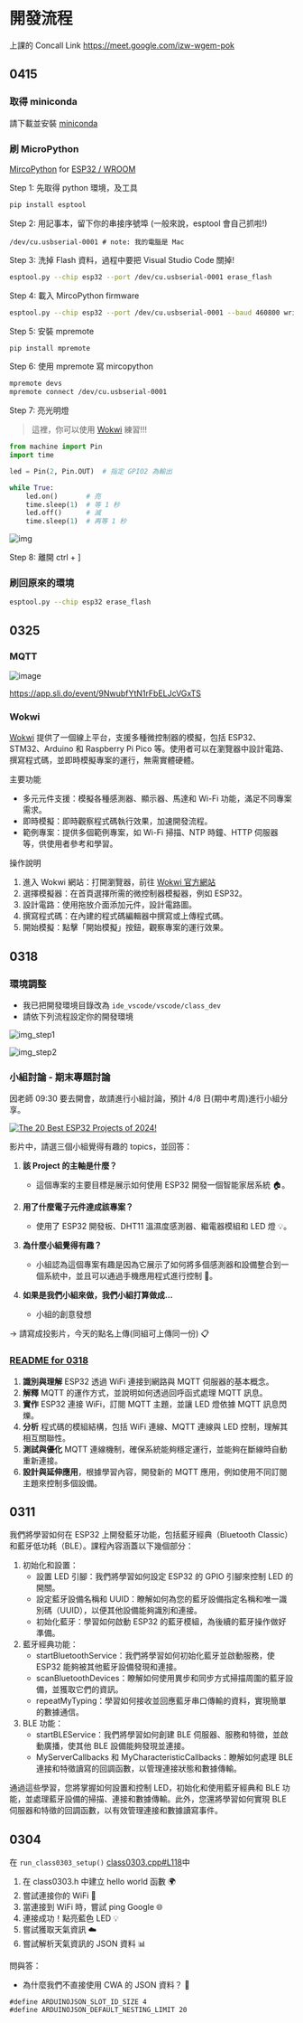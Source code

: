 # 開發流程

上課的 Concall Link https://meet.google.com/izw-wgem-pok

## 0415

### 取得 miniconda

請下載並安裝 [miniconda](https://www.anaconda.com/docs/getting-started/miniconda/main)


### 刷 MicroPython
[MircoPython](https://micropython.org/download/?port=esp32) for [ESP32 / WROOM](https://micropython.org/download/ESP32_GENERIC/)

Step 1: 先取得 python 環境，及工具
```bash
pip install esptool
```

Step 2: 用記事本，留下你的串接序號埠 (一般來說，esptool 會自己抓啦!)

```text
/dev/cu.usbserial-0001 # note: 我的電腦是 Mac
```

Step 3: 洗掉 Flash 資料，過程中要把 Visual Studio Code 關掉! 
```bash 
esptool.py --chip esp32 --port /dev/cu.usbserial-0001 erase_flash
```

Step 4: 載入 MircoPython firmware
```bash
esptool.py --chip esp32 --port /dev/cu.usbserial-0001 --baud 460800 write_flash -z 0x1000 ESP32_GENERIC-20241129-v1.24.1.bin
```

Step 5: 安裝 mpremote
```bash
pip install mpremote
```

Step 6: 使用 mpremote 寫 mircopython
```bash
mpremote devs
mpremote connect /dev/cu.usbserial-0001
```

Step 7: 亮光明燈

> 這裡，你可以使用 [Wokwi](https://wokwi.com/) 練習!!!

```python
from machine import Pin
import time

led = Pin(2, Pin.OUT)  # 指定 GPIO2 為輸出

while True:
    led.on()       # 亮
    time.sleep(1)  # 等 1 秒
    led.off()      # 滅
    time.sleep(1)  # 再等 1 秒
```

![img](imgs/micropython_led.png)

Step 8: 離開 ctrl + ]

### 刷回原來的環境

```bash
esptool.py --chip esp32 erase_flash
```

## 0325 

### MQTT
![image](https://github.com/user-attachments/assets/63c6919f-56e4-408a-b871-1d8b19275c9e)

https://app.sli.do/event/9NwubfYtN1rFbELJcVGxTS

### Wokwi

[Wokwi](https://wokwi.com/) 提供了一個線上平台，支援多種微控制器的模擬，包括 ESP32、STM32、Arduino 和 Raspberry Pi Pico 等。​使用者可以在瀏覽器中設計電路、撰寫程式碼，並即時模擬專案的運行，無需實體硬體。​

主要功能

- 多元元件支援：​模擬各種感測器、顯示器、馬達和 Wi-Fi 功能，滿足不同專案需求。​
- 即時模擬：​即時觀察程式碼執行效果，加速開發流程。​
- 範例專案：​提供多個範例專案，如 Wi-Fi 掃描、NTP 時鐘、HTTP 伺服器等，供使用者參考和學習。 ​

操作說明
1. 進入 Wokwi 網站：​打開瀏覽器，前往 [Wokwi 官方網站](https://wokwi.com/)
2. 選擇模擬器：​在首頁選擇所需的微控制器模擬器，例如 ESP32。​
3. 設計電路：​使用拖放介面添加元件，設計電路圖。​
4. 撰寫程式碼：​在內建的程式碼編輯器中撰寫或上傳程式碼。​
5. 開始模擬：​點擊「開始模擬」按鈕，觀察專案的運行效果。​

## 0318

### 環境調整
- 我已把開發環境目錄改為 `ide_vscode/vscode/class_dev`
- 請依下列流程設定你的開發環境

![img_step1](imgs/open_folder.png)

![img_step2](imgs/set_folder_to_class_dev.png)

### 小組討論 - 期末專題討論
因老師 09:30 要去開會，故請進行小組討論，預計 4/8 日(期中考周)進行小組分享。

[![The 20 Best ESP32 Projects of 2024!](https://img.youtube.com/vi/sjIpt7wNMN8/0.jpg)](https://www.youtube.com/watch?v=sjIpt7wNMN8)

影片中，請選三個小組覺得有趣的 topics，並回答：

1. **該 Project 的主軸是什麼？**
   - 這個專案的主要目標是展示如何使用 ESP32 開發一個智能家居系統 🏠。

2. **用了什麼電子元件達成該專案？**
   - 使用了 ESP32 開發板、DHT11 溫濕度感測器、繼電器模組和 LED 燈 💡。

3. **為什麼小組覺得有趣？**
   - 小組認為這個專案有趣是因為它展示了如何將多個感測器和設備整合到一個系統中，並且可以通過手機應用程式進行控制 📱。

4. **如果是我們小組來做，我們小組打算做成…**
   - 小組的創意發想

-> 請寫成投影片，今天的點名上傳(同組可上傳同一份) 📋

### [README for 0318](lib/class0318/README.md)
1. **識別與理解** ESP32 透過 WiFi 連接到網路與 MQTT 伺服器的基本概念。  
2. **解釋** MQTT 的運作方式，並說明如何透過回呼函式處理 MQTT 訊息。  
3. **實作** ESP32 連接 WiFi，訂閱 MQTT 主題，並讓 LED 燈依據 MQTT 訊息閃爍。  
4. **分析** 程式碼的模組結構，包括 WiFi 連線、MQTT 連線與 LED 控制，理解其相互關聯性。  
5. **測試與優化** MQTT 連線機制，確保系統能夠穩定運行，並能夠在斷線時自動重新連接。  
6. **設計與延伸應用**，根據學習內容，開發新的 MQTT 應用，例如使用不同訂閱主題來控制多個設備。

## 0311
我們將學習如何在 ESP32 上開發藍牙功能，包括藍牙經典（Bluetooth Classic）和藍牙低功耗（BLE）。​課程內容涵蓋以下幾個部分：​

1. 初始化和設置：
   - 設置 LED 引腳：​我們將學習如何設定 ESP32 的 GPIO 引腳來控制 LED 的開關。​
   - 設定藍牙設備名稱和 UUID：​瞭解如何為您的藍牙設備指定名稱和唯一識別碼（UUID），以便其他設備能夠識別和連接。​
   - 初始化藍牙：​學習如何啟動 ESP32 的藍牙模組，為後續的藍牙操作做好準備。​
2. 藍牙經典功能：
   - startBluetoothService：​我們將學習如何初始化藍牙並啟動服務，使 ESP32 能夠被其他藍牙設備發現和連接。​
   - scanBluetoothDevices：​瞭解如何使用異步和同步方式掃描周圍的藍牙設備，並獲取它們的資訊。​
   - repeatMyTyping：​學習如何接收並回應藍牙串口傳輸的資料，實現簡單的數據通信。​
3. BLE 功能：
   - startBLEService：​我們將學習如何創建 BLE 伺服器、服務和特徵，並啟動廣播，使其他 BLE 設備能夠發現並連接。​
   - MyServerCallbacks 和 MyCharacteristicCallbacks：​瞭解如何處理 BLE 連接和特徵讀寫的回調函數，以管理連接狀態和數據傳輸。​

通過這些學習，您將掌握如何設置和控制 LED，初始化和使用藍牙經典和 BLE 功能，並處理藍牙設備的掃描、連接和數據傳輸。​此外，您還將學習如何實現 BLE 伺服器和特徵的回調函數，以有效管理連接和數據讀寫事件。

## 0304

在 `run_class0303_setup()` [class0303.cpp#L118](https://github.com/DevSecOpsLab-CSIE-NPU/IoT-RD/blob/08295148b4be0d639726e4be478ec4821da6604b/0304/vscode/class_dev/lib/class0303/class0303.cpp#L118)中
1. 在 class0303.h 中建立 hello world 函數 🌍
2. 嘗試連接你的 WiFi 📶
3. 當連接到 WiFi 時，嘗試 ping Google 🌐
4. 連接成功！點亮藍色 LED 💡
5. 嘗試獲取天氣資訊 ☁️
6. 嘗試解析天氣資訊的 JSON 資料 📊

問與答：
- 為什麼我們不直接使用 CWA 的 JSON 資料？ 🤔

```
#define ARDUINOJSON_SLOT_ID_SIZE 4
#define ARDUINOJSON_DEFAULT_NESTING_LIMIT 20
```
